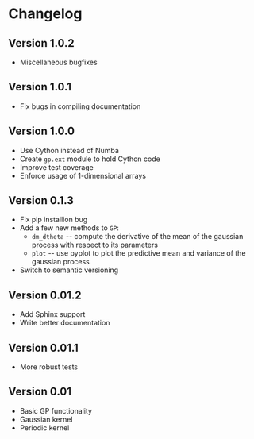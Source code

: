 # Changelog

## Version 1.0.2

* Miscellaneous bugfixes

## Version 1.0.1

* Fix bugs in compiling documentation

## Version 1.0.0

* Use Cython instead of Numba
* Create `gp.ext` module to hold Cython code
* Improve test coverage
* Enforce usage of 1-dimensional arrays

## Version 0.1.3

* Fix pip installion bug
* Add a few new methods to `GP`:
    * `dm_dtheta` -- compute the derivative of the mean of the
      gaussian process with respect to its parameters
	* `plot` -- use pyplot to plot the predictive mean and variance of
      the gaussian process
* Switch to semantic versioning

## Version 0.01.2

* Add Sphinx support
* Write better documentation

## Version 0.01.1

* More robust tests

## Version 0.01

* Basic GP functionality
* Gaussian kernel
* Periodic kernel
